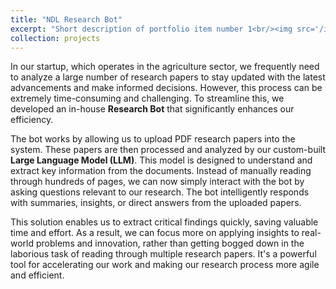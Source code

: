 ```yaml
---
title: "NDL Research Bot"
excerpt: "Short description of portfolio item number 1<br/><img src='/images/500x300.png'>"
collection: projects
---
```


In our startup, which operates in the agriculture sector, we frequently need to analyze a large number of research papers to stay updated with the latest advancements and make informed decisions. However, this process can be extremely time-consuming and challenging. To streamline this, we developed an in-house **Research Bot** that significantly enhances our efficiency.

The bot works by allowing us to upload PDF research papers into the system. These papers are then processed and analyzed by our custom-built **Large Language Model (LLM)**. This model is designed to understand and extract key information from the documents. Instead of manually reading through hundreds of pages, we can now simply interact with the bot by asking questions relevant to our research. The bot intelligently responds with summaries, insights, or direct answers from the uploaded papers.

This solution enables us to extract critical findings quickly, saving valuable time and effort. As a result, we can focus more on applying insights to real-world problems and innovation, rather than getting bogged down in the laborious task of reading through multiple research papers. It's a powerful tool for accelerating our work and making our research process more agile and efficient.